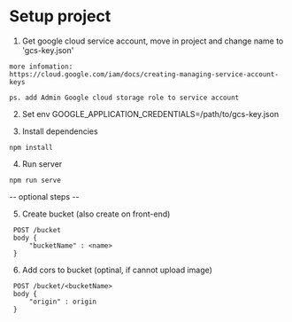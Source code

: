 # Setup project
1. Get google cloud service account, move in project and change name to 'gcs-key.json'
```
more infomation:
https://cloud.google.com/iam/docs/creating-managing-service-account-keys

ps. add Admin Google cloud storage role to service account

```

2. Set env GOOGLE_APPLICATION_CREDENTIALS=/path/to/gcs-key.json

3. Install dependencies
```
npm install
```

4. Run server
```
npm run serve
```

-- optional steps --

5. Create bucket (also create on front-end)
```
 POST /bucket
 body {
     "bucketName" : <name>  
 }
```

6. Add cors to bucket (optinal, if cannot upload image)
```
 POST /bucket/<bucketName>
 body {
     "origin" : origin  
 }
```
